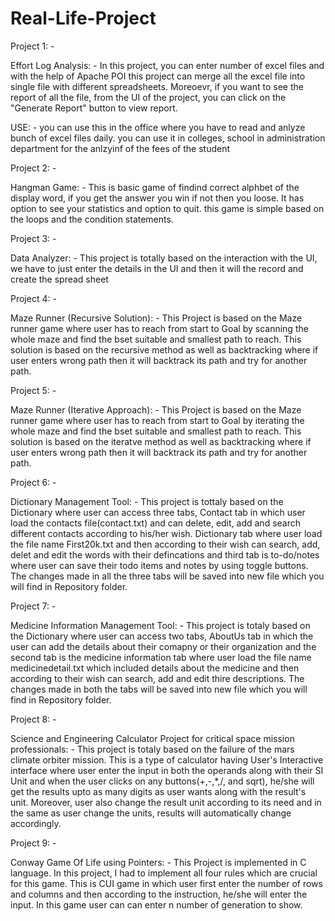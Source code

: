 # Real-Life-Project
Project 1: -

Effort Log Analysis: -
In this project, you can enter number of excel files and with the help of Apache POI this project can merge all the excel file into single file with different spreadsheets. Moreoevr, if you want to see the report of all the file, from the UI of the project, you can click on the "Generate Report" button to view report.

USE: - you can use this in the office where you have to read and anlyze bunch of excel files daily.
       you can use it in colleges, school in administration department for the anlzyinf of the fees of the student
       
Project 2: -

Hangman Game: -
This is basic game of findind correct alphbet of the display word, if you get the answer you win if not then you loose. It has option to see your statistics and option to quit. this game is simple based on the loops and the condition statements.

Project 3: -

Data Analyzer: -
This project is totally based on the interaction with the UI, we have to just enter the details in the UI and then it will the record and create the spread sheet

Project 4: -

Maze Runner (Recursive Solution): -
This Project is based on the Maze runner game where user has to reach from start to Goal by scanning the whole maze and find the bset suitable and smallest path to reach. This solution is based on the recursive method as well as backtracking where if user enters wrong path then it will backtrack its path and try for another path.

Project 5: -

Maze Runner (Iterative Approach): -
This Project is based on the Maze runner game where user has to reach from start to Goal by iterating the whole maze and find the bset suitable and smallest path to reach. This solution is based on the iteratve method as well as backtracking where if user enters wrong path then it will backtrack its path and try for another path.

Project 6: -

Dictionary Management Tool: -
This project is tottaly based on the Dictionary where user can access three tabs, Contact tab in which user load the contacts file(contact.txt) and can delete, edit, add and search different contacts according to his/her wish. Dictionary tab where user load the file name First20k.txt and then according to their wish can search, add, delet and edit the words with their defincations and third tab is to-do/notes where user can save their todo items and notes by using toggle buttons. The changes made in all the three tabs will be saved into new file which you will find in Repository folder.

Project 7: -

Medicine Information Management Tool: -
This project is totaly based on the Dictionary where user can access two tabs, AboutUs tab in which the user can add the details about their comapny or their organization and the second tab is the medicine information tab where user load the file name medicinedetail.txt which included details about the medicine and then according to their wish can search, add and edit thire descriptions. The changes made in both the tabs will be saved into new file which you will find in Repository folder.

Project 8: -

Science and Engineering Calculator Project for critical space mission professionals: -
This project is totaly based on the failure of the mars climate orbiter mission. This is a type of calculator having User's Interactive interface where user enter the input in both the operands along with their SI Unit and when the user clicks on any buttons(+,-,*,/, and sqrt), he/she will get the results upto as many digits as user wants along with the result's unit. Moreover, user also change the result unit according to its need and in the same as user change the units, results will automatically change accordingly.

Project 9: -

Conway Game Of Life using Pointers: -
This Project is implemented in C language. In this project, I had to implement all four rules which are crucial for this game. This is CUI game in which user first enter the number of rows and columns and then according to the instruction, he/she will enter the input. In this game user can can enter n number of generation to show.
